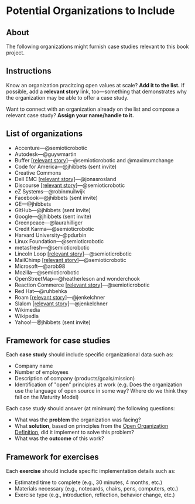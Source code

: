# Potential Organizations to Include

## About

The following organizations might furnish case studies relevant to this book project.

## Instructions

Know an organization pracitcing open values at scale? **Add it to the list.** If possible, add a **relevant story** link, too—something that demonstrates why the organization may be able to offer a case study.

Want to connect with an organization already on the list and compose a relevant case study? **Assign your name/handle to it.**

## List of organizations

- Accenture—@semioticrobotic
- Autodesk—@guywmartin
- Buffer [[relevant story]](https://opensource.com/open-organization/16/3/social-startup-buffer-transparency-reigns)—@semioticrobotic and @maximumchange
- Code for America—@jhibbets (sent invite)
- Creative Commons
- Dell EMC [[relevant story]](https://opensource.com/open-organization/17/7/communicate-teams-tips)—@jonasrosland
- Discourse [[relevant story]](https://blog.codinghorror.com/complaint-driven-development/)—@semioticrobotic
- eZ Systems—@robinmuilwijk
- Facebook—@jhibbets (sent invite)
- GE—@jhibbets
- GitHub—@jhibbets (sent invite)
- Google—@jhibbets (sent invite)
- Greenpeace—@laurahilliger
- Credit Karma—@semioticrobotic
- Harvard University–@pdurbin
- Linux Foundation—@semioticrobotic
- metasfresh—@semioticrobotic
- Lincoln Loop [[relevant story]](https://opensource.com/open-organization/17/7/lincoln-loop-trust)—@semioticrobotic
- MailChimp [[relevant story]](https://blog.mailchimp.com/uncovering-the-secret-powers-of-mailchimp-employees-through-apprenticeships/)—@semioticrobotic
- Microsoft—@arob98
- Mozilla—@semioticrobotic
- OpenStreetMap—@heatherleson and wonderchook
- Reaction Commerce [[relevant story]](https://blog.reactioncommerce.com/lessons-learned-open-source-as-a-full-time-job/)—@semioticrobotic
- Red Hat—@ruhbehka
- Roam [[relevant story]](http://ldr21.com/ep4-curating-community-with-coworking-roam/)—@jenkelchner
- Slalom [[relevant story]](https://opensource.com/open-organization/17/1/proof-openness-scales)—@jenkelchner
- Wikimedia
- Wikipedia
- Yahoo!—@jhibbets (sent invite)

## Framework for case studies

Each **case study** should include specific organizational data such as:

- Company name
- Number of employees
- Description of company (products/goals/mission)
- Identification of "open" principles at work (e.g. Does the organization use the language of open source in some way? Where do we think they fall on the Maturity Model)

Each case study should answer (at minimum) the following questions:

- What was the **problem** the organization was facing?
- What **solution**, based on principles from the [Open Organization Definition](https://opensource.com/open-organization/resources/open-org-definition), did it implement to solve this problem?
- What was the **outcome** of this work?

## Framework for exercises

Each **exercise** should include specific implementation details such as:

- Estimated time to complete (e.g., 30 minutes, 4 months, etc.)
- Materials necessary (e.g., notecards, chairs, pens, computers, etc.)
- Exercise type (e.g., introduction, reflection, behavior change, etc.)

